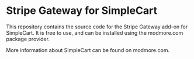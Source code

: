 # Stripe Gateway for SimpleCart

This repository contains the source code for the Stripe Gateway add-on for SimpleCart. It is free to use, and can be installed using the modmore.com package provider.

More information about SimpleCart can be found on modmore.com. 